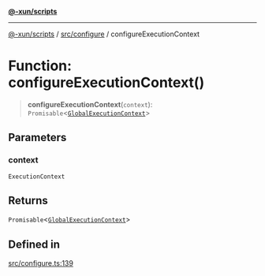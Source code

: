 [**@-xun/scripts**](../../../README.md)

***

[@-xun/scripts](../../../README.md) / [src/configure](../README.md) / configureExecutionContext

# Function: configureExecutionContext()

> **configureExecutionContext**(`context`): `Promisable`\<[`GlobalExecutionContext`](../type-aliases/GlobalExecutionContext.md)\>

## Parameters

### context

`ExecutionContext`

## Returns

`Promisable`\<[`GlobalExecutionContext`](../type-aliases/GlobalExecutionContext.md)\>

## Defined in

[src/configure.ts:139](https://github.com/Xunnamius/xscripts/blob/3a8e3952522a9aa3e84a1990f6fcb2207da32534/src/configure.ts#L139)

